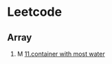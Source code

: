 # Leetcode

## Array

1. M [11.container with most water](https://leetcode.com/problems/container-with-most-water/description/)
